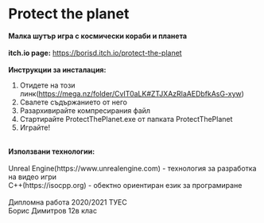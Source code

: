 # Protect the planet</br>
<b>Малка шутър игра с космически кораби и планета</b></br> 
</br>
<b>itch.io page:</b> https://borisd.itch.io/protect-the-planet</br>
</br>
<b>Инструкции за инсталация:</b></br>
1) Отидете на този линк(https://mega.nz/folder/CvIT0aLK#ZTJXAzRlaAEDbfkAsG-xyw)</br>
2) Свалете съдържанието от него</br>
3) Разархивирайте компресирания файл</br>
4) Стартирайте ProtectThePlanet.exe от папкатa ProtectThePlanet</br>
5) Играйте!</br>
</br>
<b>Използвани технологии:</b></br></br>
Unreal Engine(https://www.unrealengine.com) - технология за разработка на видео игри</br>
C++(https://isocpp.org) - обектно ориентиран език за програмиране</br> 
</br> 
Дипломна работа 2020/2021 ТУЕС</br>
Борис Димитров 12в клас 
